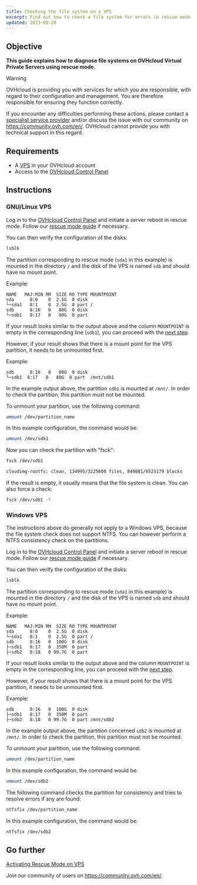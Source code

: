```yaml
---
title: Checking the file system on a VPS
excerpt: Find out how to check a file system for errors in rescue mode
updated: 2023-09-20
---
```


## Objective

**This guide explains how to diagnose file systems on OVHcloud Virtual Private Servers using rescue mode.**

> [!warning]
>OVHcloud is providing you with services for which you are responsible, with regard to their configuration and management. You are therefore responsible for ensuring they function correctly.
>
>If you encounter any difficulties performing these actions, please contact a [specialist service provider](https://partner.ovhcloud.com/en-au/directory/) and/or discuss the issue with our community on https://community.ovh.com/en/. OVHcloud cannot provide you with technical support in this regard.
>

## Requirements

- A [VPS](https://www.ovhcloud.com/en-au/vps/) in your OVHcloud account
- Access to the [OVHcloud Control Panel](https://ca.ovh.com/auth/?action=gotomanager&from=https://www.ovh.com.au/&ovhSubsidiary=au)

## Instructions

### GNU/Linux VPS

Log in to the [OVHcloud Control Panel](https://ca.ovh.com/auth/?action=gotomanager&from=https://www.ovh.com.au/&ovhSubsidiary=au) and initiate a server reboot in rescue mode. Follow our [rescue mode guide](/pages/bare_metal_cloud/virtual_private_servers/rescue) if necessary.

You can then verify the configuration of the disks:

```bash
lsblk
```

The partition corresponding to rescue mode (`sda1` in this example) is mounted in the directory `/` and the disk of the VPS is named `sdb` and should have no mount point.

Example:

```console
NAME   MAJ:MIN RM  SIZE RO TYPE MOUNTPOINT
sda      8:0    0  2.5G  0 disk
└─sda1   8:1    0  2.5G  0 part /
sdb      8:16   0   80G  0 disk
└─sdb1   8:17   0   80G  0 part  
```

If your result looks similar to the output above and the column `MOUNTPOINT` is empty in the corresponding line (`sdb1`), you can proceed with the [next step](#fscheck).

However, if your result shows that there is a mount point for the VPS partition, it needs to be unmounted first.

Example:

```console
sdb      8:16   0   80G  0 disk
└─sdb1  8:17   0   80G  0 part  /mnt/sdb1
```

In the example output above, the partition `sdb1` is mounted at `/mnt/`. In order to check the partition, this partition must not be mounted.

To unmount your partition, use the following command:

```bash
umount /dev/partition_name
```

In this example configuration, the command would be:

```bash
umount /dev/sdb1
```

<a name="fscheck"></a>

Now you can check the partition with "fsck":

```bash
fsck /dev/sdb1

cloudimg-rootfs: clean, 134995/3225600 files, 849881/6525179 blocks
```

If the result is empty, it usually means that the file system is clean. You can also force a check:

```bash
fsck /dev/sdb1 -f
```

### Windows VPS

The instructions above do generally not apply to a Windows VPS, because the file system check does not support NTFS. You can however perform a NTFS consistency check on the partitions.

Log in to the [OVHcloud Control Panel](https://ca.ovh.com/auth/?action=gotomanager&from=https://www.ovh.com.au/&ovhSubsidiary=au) and initiate a server reboot in rescue mode. Follow our [rescue mode guide](/pages/bare_metal_cloud/virtual_private_servers/rescue) if necessary.

You can then verify the configuration of the disks:

```bash
lsblk
```

The partition corresponding to rescue mode (`sda1` in this example) is mounted in the directory `/` and the disk of the VPS is named `sdb` and should have no mount point.

Example:

```console
NAME   MAJ:MIN RM  SIZE RO TYPE MOUNTPOINT
sda      8:0    0  2.5G  0 disk
└─sda1   8:1    0  2.5G  0 part /
sdb      8:16   0  100G  0 disk
├─sdb1   8:17   0  350M  0 part 
├─sdb2   8:18   0 99.7G  0 part 
```

If your result looks similar to the output above and the column `MOUNTPOINT` is empty in the corresponding line, you can proceed with the [next step](#fscheckwin).

However, if your result shows that there is a mount point for the VPS partition, it needs to be unmounted first.

Example:

```console
sdb      8:16   0  100G  0 disk
├─sdb1   8:17   0  350M  0 part
├─sdb2   8:18   0 99.7G  0 part /mnt/sdb2
```

In the example output above, the partition concerned `sdb2` is mounted at `/mnt/`. In order to check the partition, this partition must not be mounted.

To unmount your partition, use the following command:

```bash
umount /dev/partition_name
```

In this example configuration, the command would be:

```bash
umount /dev/sdb2
```

<a name="fscheckwin"></a>

The following command checks the partition for consistency and tries to resolve errors if any are found:

```bash
ntfsfix /dev/partition_name
```

In this example configuration, the command would be:

```bash
ntfsfix /dev/sdb2
```

## Go further

[Activating Rescue Mode on VPS](/pages/bare_metal_cloud/virtual_private_servers/rescue)

Join our community of users on <https://community.ovh.com/en/>.